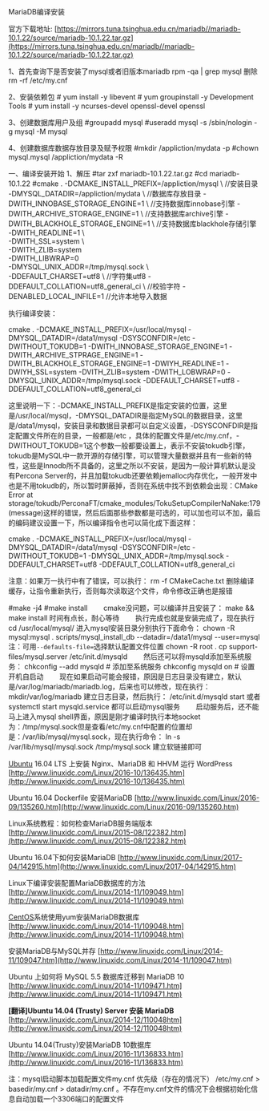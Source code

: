 MariaDB编译安装

官方下载地址: 
[https://mirrors.tuna.tsinghua.edu.cn/mariadb//mariadb-10.1.22/source/mariadb-10.1.22.tar.gz](https://mirrors.tuna.tsinghua.edu.cn/mariadb//mariadb-10.1.22/source/mariadb-10.1.22.tar.gz)

1、首先查询下是否安装了mysql或者旧版本mariadb
rpm -qa | grep mysql
删除rm -rf /etc/my.cnf

2、安装依赖包
\#  yum install  -y  libevent 
\# yum groupinstall -y Development Tools
\# yum install -y ncurses-devel openssl-devel openssl

3、创建数据库用户及组
\#groupadd mysql
\#useradd mysql -s /sbin/nologin -g mysql -M mysql

4、创建数据库数据存放目录及赋予权限
\#mkdir /appliction/mydata -p
\#chown mysql.mysql /appliction/mydata -R

一、编译安装开始
1、解压
\#tar zxf mariadb-10.1.22.tar.gz
\#cd mariadb-10.1.22
\#cmake . -DCMAKE_INSTALL_PREFIX=/appliction/mysql \      //安装目录
​          -DMYSQL_DATADIR=/appliction/mydata \      //数据库存放目录
​          -DWITH_INNOBASE_STORAGE_ENGINE=1 \       //支持数据库innobase引擎
​          -DWITH_ARCHIVE_STORAGE_ENGINE=1 \       //支持数据库archive引擎
​          -DWITH_BLACKHOLE_STORAGE_ENGINE=1 \     //支持数据库blackhole存储引擎
​          -DWITH_READLINE=1 \                                    
​          -DWITH_SSL=system \                                    
​          -DWITH_ZLIB=system \
​          -DWITH_LIBWRAP=0 \
​          -DMYSQL_UNIX_ADDR=/tmp/mysql.sock \                   
​          -DDEFAULT_CHARSET=utf8 \             //字符集utf8
​          -DDEFAULT_COLLATION=utf8_general_ci \    //校验字符
​          -DENABLED_LOCAL_INFILE=1             //允许本地导入数据

执行编译安装：

cmake . -DCMAKE_INSTALL_PREFIX=/usr/local/mysql -DMYSQL_DATADIR=/data1/mysql -DSYSCONFDIR=/etc -DWITHOUT_TOKUDB=1 -DWITH_INNOBASE_STORAGE_ENGINE=1 -DWITH_ARCHIVE_STPRAGE_ENGINE=1 -DWITH_BLACKHOLE_STORAGE_ENGINE=1 -DWIYH_READLINE=1 -DWIYH_SSL=system -DVITH_ZLIB=system -DWITH_LOBWRAP=0 -DMYSQL_UNIX_ADDR=/tmp/mysql.sock -DDEFAULT_CHARSET=utf8 -DDEFAULT_COLLATION=utf8_general_ci

这里说明一下：-DCMAKE_INSTALL_PREFIX是指定安装的位置，这里是/usr/local/mysql，-DMYSQL_DATADIR是指定MySQL的数据目录，这里是/data1/mysql，安装目录和数据目录都可以自定义设置，-DSYSCONFDIR是指定配置文件所在的目录，一般都是/etc ，具体的配置文件是/etc/my.cnf，-DWITHOUT_TOKUDB=1这个参数一般都要设置上，表示不安装tokudb引擎，tokudb是MySQL中一款开源的存储引擎，可以管理大量数据并且有一些新的特性，这些是Innodb所不具备的，这里之所以不安装，是因为一般计算机默认是没有Percona Server的，并且加载tokudb还要依赖jemalloc内存优化，一般开发中也是不用tokudb的，所以暂时屏蔽掉，否则在系统中找不到依赖会出现：CMake Error at storage/tokudb/PerconaFT/cmake_modules/TokuSetupCompilerNaNake:179 (message)这样的错误，然后后面那些参数都是可选的，可以加也可以不加，最后的编码建议设置一下，所以编译指令也可以简化成下面这样：

cmake . -DCMAKE_INSTALL_PREFIX=/usr/local/mysql -DMYSQL_DATADIR=/data1/mysql -DSYSCONFDIR=/etc -DWITHOUT_TOKUDB=1 -DMYSQL_UNIX_ADDR=/tmp/mysql.sock -DDEFAULT_CHARSET=utf8 -DDEFAULT_COLLATION=utf8_general_ci

注意：如果万一执行中有了错误，可以执行： rm -f CMakeCache.txt 删除编译缓存，让指令重新执行，否则每次读取这个文件，命令修改正确也是报错

\#make -j4
\#make install
　　cmake没问题，可以编译并且安装了： make && make install 时间有点长，耐心等待
　　执行完成也就是安装完成了，现在执行 cd /usr/local/mysql/ 进入mysql安装目录分别执行下面命令：
chown -R mysql:mysql .
scripts/mysql_install_db --datadir=/data1/mysql --user=mysql
注：可用`--defaults-file=`选择默认配置文件位置
chown -R root .
cp support-files/mysql.server /etc/init.d/mysqld
　　然后还可以将mysqld添加至系统服务：
chkconfig --add mysqld   # 添加至系统服务
chkconfig mysqld on    # 设置开机自启动
　　现在如果启动可能会报错，原因是日志目录没有建立，默认是/var/log/mariadb/mariadb.log，后来也可以修改，现在执行：
 mkdir/var/log/mariadb 建立日志目录，然后执行： /etc/init.d/mysqld start 或者 
systemctl start mysqld.service 都可以启动mysql服务
　　启动服务后，还不能马上进入mysql 
shell界面，原因是刚才编译时执行本地socket为：/tmp/mysql.sock但是查看/etc/my.cnf中配置的位置却是：/var/lib/mysql/mysql.sock，现在执行命令：
 ln -s /var/lib/mysql/mysql.sock /tmp/mysql.sock 建立软链接即可

[Ubuntu](http://www.linuxidc.com/topicnews.aspx?tid=2) 16.04 LTS 上安装 Nginx、MariaDB 和 HHVM 运行 WordPress  [http://www.linuxidc.com/Linux/2016-10/136435.htm](http://www.linuxidc.com/Linux/2016-10/136435.htm)

Ubuntu 16.04 Dockerfile 安装MariaDB  [http://www.linuxidc.com/Linux/2016-09/135260.htm](http://www.linuxidc.com/Linux/2016-09/135260.htm)

Linux系统教程：如何检查MariaDB服务端版本  [http://www.linuxidc.com/Linux/2015-08/122382.htm](http://www.linuxidc.com/Linux/2015-08/122382.htm)

Ubuntu 16.04下如何安装MariaDB  [http://www.linuxidc.com/Linux/2017-04/142915.htm](http://www.linuxidc.com/Linux/2017-04/142915.htm)

Linux下编译安装配置MariaDB数据库的方法 [http://www.linuxidc.com/Linux/2014-11/109049.htm](http://www.linuxidc.com/Linux/2014-11/109049.htm)

[CentOS](http://www.linuxidc.com/topicnews.aspx?tid=14)系统使用yum安装MariaDB数据库 [http://www.linuxidc.com/Linux/2014-11/109048.htm](http://www.linuxidc.com/Linux/2014-11/109048.htm)

安装MariaDB与MySQL并存 [http://www.linuxidc.com/Linux/2014-11/109047.htm](http://www.linuxidc.com/Linux/2014-11/109047.htm)

Ubuntu 上如何将 MySQL 5.5 数据库迁移到 MariaDB 10  [http://www.linuxidc.com/Linux/2014-11/109471.htm](http://www.linuxidc.com/Linux/2014-11/109471.htm)

**[翻译]Ubuntu 14.04 (Trusty) Server 安装 MariaDB**  [http://www.linuxidc.com/Linux/2014-12/110048htm](http://www.linuxidc.com/Linux/2014-12/110048htm)

Ubuntu 14.04(Trusty)安装MariaDB 10数据库  [http://www.linuxidc.com/Linux/2016-11/136833.htm](http://www.linuxidc.com/Linux/2016-11/136833.htm)



注：mysql启动脚本加载配置文件my.cnf 优先级（存在的情况下） /etc/my.cnf > basedir/my.cnf > datadir/my.cnf  。不存在my.cnf文件的情况下会根据初始化信息自动加载一个3306端口的配置文件
